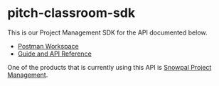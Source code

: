 # pitch-classroom-sdk

This is our Project Management SDK for the API documented below.
- [Postman Workspace](https://classroom-api.snowpal.com)
- [Guide and API Reference](https://developers.snowpal.com)

One of the products that is currently using this API is [Snowpal Project Management](https://snowpal.com).
